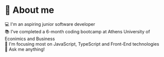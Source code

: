  # :dizzy: About me 
 
 :computer: I'm an aspiring junior software developer <br>
 :books: I've completed a 6-month coding bootcamp at Athens University of Econimics and Business <br>
 :dart: I'm focusing most on JavaScript, TypeScript and Front-End technologies <br>
 :speech_balloon: Ask me anything!
